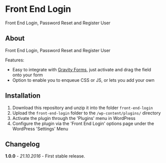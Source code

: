 # Front End Login

Front End Login, Password Reset and Register User

## About

Front End Login, Password Reset and Register User

Features:

* Easy to integrate with [Gravity Forms](http://www.gravityforms.com/), just activate and drag the field onto your form
* Option to enable you to enqueue CSS or JS, or lets you add your own

## Installation

1. Download this repository and unzip it into the folder `front-end-login`
2. Upload the `front-end-login` folder to the `/wp-content/plugins/` directory
3. Activate the plugin through the 'Plugins' menu in WordPress
4. Configure the plugin via the 'Front End Login' options page under the WordPress 'Settings' Menu

## Changelog

**1.0.0** - *21.10.2016* - First stable release.  
